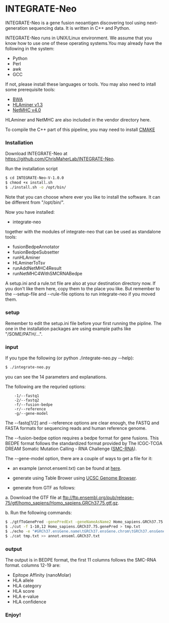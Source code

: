 # INTEGRATE-Neo

INTEGRATE-Neo is a gene fusion neoantigen discovering tool using next-generation sequencing data. It is written in C++ and Python.

INTEGRATE-Neo runs in UNIX/Linux environment. We assume that you know how to use one of these operating systems.You may already have the following in the system: 

  - Python
  - Perl
  - awk
  - GCC

If not, please install these languages or tools. You may also need to intall some prerequisite tools:

  - [BWA](https://sourceforge.net/projects/bio-bwa/files/)
  - [HLAminer v1.3](http://www.bcgsc.ca/platform/bioinfo/software/hlaminer)
  - [NetMHC v4.0](http://www.cbs.dtu.dk/services/NetMHC/output.php)

HLAminer and NetMHC are also included in the vendor directory here. 

To compile the C++ part of this pipeline, you may need to install [CMAKE](https://cmake.org/)

### Installation

Download INTEGRATE-Neo at https://github.com/ChrisMaherLab/INTEGRATE-Neo.

Run the installation script

```sh
$ cd INTEGRATE-Neo-V-1.0.0
$ chmod +x install.sh
$ ./install.sh -o /opt/bin/
```

Note that you can choose where ever you like to install the software. It can be different from "/opt/bin/". 

Now you have installed:

  - integrate-neo

together with the modules of integrate-neo that can be used as standalone tools:
  - fusionBedpeAnnotator
  - fusionBedpeSubsetter
  - runHLAminer
  - HLAminerToTsv
  - runAddNetMHC4Result
  - runNetMHC4WithSMCRNABedpe

A setup.ini and a rule.txt file are also at your destination directory now. If you don't like them here, copy them to the place you like. But remember to the --setup-file and --rule-file options to run integrate-neo if you moved them.

### setup

Remember to edit the setup.ini file before your first running the pipline. The one in the installation packages are using example paths like "/SOME/PATH/...".

### input

If you type the following (or python ./integrate-neo.py --help): 

```sh
$ ./integrate-neo.py
```
you can see the 14 parameters and explanations. 

The following are the requried options:

        -1/--fastq1       
        -2/--fastq2       
        -f/--fusion-bedpe 
        -r/--reference    
        -g/--gene-model   

The --fastq[1/2] and --reference options are clear enough, the FASTQ and FASTA formats for sequencing reads and human reference genome. 

The --fusion-bedpe option requires a bedpe format for gene fusions. This BEDPE format follows the standardized format provided by The ICGC-TCGA DREAM Somatic Mutation Calling - RNA Challenge ([SMC-RNA](http://dreamchallenges.org/)).

The --gene-model option, there are a couple of ways to get a file for it:

 - an example (annot.enseml.txt) can be found at [here](https://sourceforge.net/projects/integrate-fusion/files/).

 - generate using Table Brower using [UCSC Genome Browser](http://genome.ucsc.edu/). 

 - generate from GTF as follows:
 
a. Download the GTF file at ftp://ftp.ensembl.org/pub/release-75/gtf/homo_sapiens/Homo_sapiens.GRCh37.75.gtf.gz.

b. Run the following commands:

```sh
$ ./gtfToGenePred -genePredExt -geneNameAsName2 Homo_sapiens.GRCh37.75.gtf Homo_sapiens.GRCh37.75.genePred
$ ./cut -f 1-10,12 Homo_sapiens.GRCh37.75.genePred > tmp.txt
$ ./echo -e "#GRCh37.ensGene.name\tGRCh37.ensGene.chrom\tGRCh37.ensGene.strand\tGRCh37.ensGene.txStart\tGRCh37.ensGene.txEnd\tGRCh37.ensGene.cdsStart\tGRCh37.ensGene.cdsEnd\tGRCh37.ensGene.exonCount\tGRCh37.ensGene.exonStarts\tGRCh37.ensGene.exonEnds\tGRCh37.ensemblToGeneName.value" > annot.enseml.GRCh37.txt
$ ./cat tmp.txt >> annot.enseml.GRCh37.txt
```
### output

The output is in BEDPE format, the first 11 columns follows the SMC-RNA format. columns 12-19 are:
 - Epitope Affinity (nanoMolar)	
 - HLA allele	
 - HLA category	
 - HLA score	
 - HLA e-value	
 - HLA confidence
 
### Enjoy!

